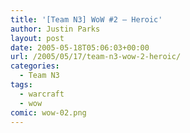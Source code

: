 ```yaml
---
title: '[Team N3] WoW #2 – Heroic'
author: Justin Parks
layout: post
date: 2005-05-18T05:06:03+00:00
url: /2005/05/17/team-n3-wow-2-heroic/
categories:
  - Team N3
tags:
  - warcraft
  - wow
comic: wow-02.png
---
```

